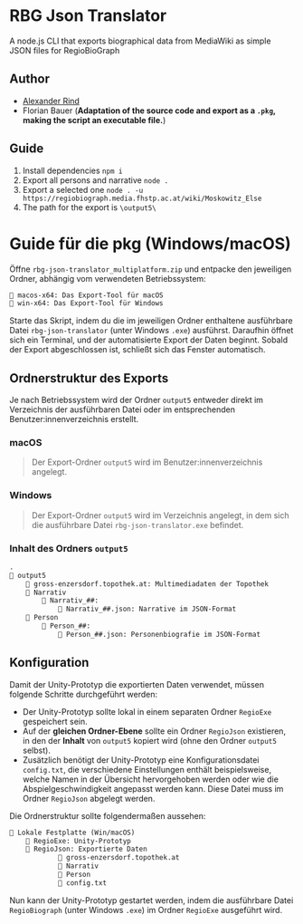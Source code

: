 # RBG Json Translator 

A node.js CLI that exports biographical data from MediaWiki as simple JSON files for RegioBioGraph

## Author
- [Alexander Rind](https://github.com/alex-rind)
- Florian Bauer (**Adaptation of the source code and export as a `.pkg`, making the script an executable file.**)

## Guide

1. Install dependencies `npm i`
2. Export all persons and narrative `node .`
3. Export a selected one `node . -u https://regiobiograph.media.fhstp.ac.at/wiki/Moskowitz_Else`
4. The path for the export is `\output5\`

# Guide für die pkg (Windows/macOS)

Öffne `rbg-json-translator_multiplatform.zip` und entpacke den jeweiligen Ordner, abhängig vom verwendeten Betriebssystem:

```txt
📂 macos-x64: Das Export-Tool für macOS
📂 win-x64: Das Export-Tool für Windows 
```

Starte das Skript, indem du die im jeweiligen Ordner enthaltene ausführbare Datei `rbg-json-translator` (unter Windows `.exe`) ausführst. Daraufhin öffnet sich ein Terminal, und der automatisierte Export der Daten beginnt. Sobald der Export abgeschlossen ist, schließt sich das Fenster automatisch.

## Ordnerstruktur des Exports

Je nach Betriebssystem wird der Ordner `output5` entweder direkt im Verzeichnis der ausführbaren Datei oder im entsprechenden Benutzer:innenverzeichnis erstellt.

### macOS
> Der Export-Ordner `output5` wird im Benutzer:innenverzeichnis angelegt.

### Windows
> Der Export-Ordner `output5` wird im Verzeichnis angelegt, in dem sich die ausführbare Datei `rbg-json-translator.exe` befindet.

### Inhalt des Ordners `output5`
```txt
.
📂 output5
    📂 gross-enzersdorf.topothek.at: Multimediadaten der Topothek
    📂 Narrativ
        📂 Narrativ_##:
            📄 Narrativ_##.json: Narrative im JSON-Format
    📂 Person
        📂 Person_##:
            📄 Person_##.json: Personenbiografie im JSON-Format  
```

## Konfiguration

Damit der Unity-Prototyp die exportierten Daten verwendet, müssen folgende Schritte durchgeführt werden:

- Der Unity-Prototyp sollte lokal in einem separaten Ordner `RegioExe` gespeichert sein.
- Auf der **gleichen Ordner-Ebene** sollte ein Ordner `RegioJson` existieren, in den der **Inhalt** von `output5` kopiert wird 
(ohne den Ordner `output5` selbst).
- Zusätzlich benötigt der Unity-Prototyp eine Konfigurationsdatei `config.txt`, die verschiedene Einstellungen enthält 
beispielsweise, welche Namen in der Übersicht hervorgehoben werden oder wie die Abspielgeschwindigkeit angepasst werden kann. 
Diese Datei muss im Ordner `RegioJson` abgelegt werden.

Die Ordnerstruktur sollte folgendermaßen aussehen:

```txt
📂 Lokale Festplatte (Win/macOS)
    📂 RegioExe: Unity-Prototyp
    📂 RegioJson: Exportierte Daten
            📂 gross-enzersdorf.topothek.at
            📂 Narrativ
            📂 Person        
            📄 config.txt
```

Nun kann der Unity-Prototyp gestartet werden, indem die ausführbare Datei `RegioBiograph` (unter Windows `.exe`) im Ordner `RegioExe` ausgeführt wird.

